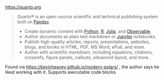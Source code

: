 https://quarto.org

> Quarto® is an open-source scientific and technical publishing system built on [Pandoc](https://pandoc.org/)
> -   Create dynamic content with [Python](https://quarto.org/docs/computations/python.html), [R](https://quarto.org/docs/computations/r.html), [Julia](https://quarto.org/docs/computations/julia.html), and [Observable](https://quarto.org/docs/computations/ojs.html).
> -   Author documents as plain text markdown or [Jupyter](https://jupyter.org/) notebooks.
> -   Publish high-quality articles, reports, presentations, websites, blogs, and books in HTML, PDF, MS Word, ePub, and more.
> -   Author with scientific markdown, including equations, citations, crossrefs, figure panels, callouts, advanced layout, and more.

Found via https://kevinheavey.github.io/modern-polars/ , the author says he liked working with it. Supports executable code blocks
